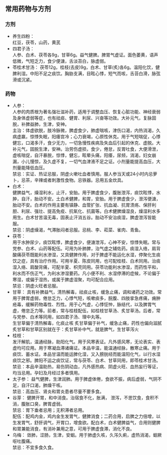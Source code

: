 ## 常用药物与方剂
### 方剂
- 养生四粉：  
  红豆，茯苓，山药，黄芪
- 四君子汤：  
  人参、白术、茯苓各9g，甘草6g。益气健脾。脾胃气虚证。面色萎黄，语声低微，气短乏力，食少便溏，舌淡苔白，脉虚弱。
- 苓桂术甘汤：
  茯苓12g，桂枝(去皮)9g，白术、甘草(炙)各6g。温阳化饮，健脾利湿。中阳不足之痰饮。胸胁支满，目眩心悸，短气而咳，舌苔白滑，脉弦滑或沉紧。
  
### 药物
- 人参：  
  人参的肉质根为著名强壮滋补药，适用于调整血压、恢复心脏功能、神经衰弱及身体虚弱等症，也有祛痰、健胃、利尿、兴奋等功效。大补元气，复脉固脱，补脾益肺，生津，安神。  
  主治：体虚欲脱，肢冷脉微，脾虚食少，肺虚喘咳，津伤口渴，内热消渴，久病虚羸，惊悸失眠，阳痿宫冷；心力衰竭，心原性休克。用于气短喘促，心悸健忘，口渴多汗，食少无力，一切急慢性疾病及失血后引起的休克、虚脱。大补元气，固脱生津，安神。治劳伤虚损，食少，倦怠，反胃吐食，大便滑泄，虚咳喘促，自汗暴脱，惊悸，健忘，眩晕头痛，阳痿，尿频，消渴，妇女崩漏，小儿慢惊，及久虚不复，一切气血津液不足之证。小剂量能提高血压，大剂量能降低血压。  
  禁忌：实证、热证忌服，阴虚火嗽吐血者慎用。服人参当天或24小时内忌萝卜，忌茶，辛辣或者刺激性食物。忌铁器。忌用五金炊具。
- 白术：  
  健脾益气，燥湿利水，止汗，安胎。用于脾虚食少，腹胀泄泻，痰饮眩悸，水肿，自汗，胎动不安。土白术健脾，和胃，安胎。用于脾虚食少，泄泻便溏，胎动不安。白术的作用主要有镇静、血管扩张、抗血凝、抗胃溃疡、保肝利胆、利尿、强壮、提高免疫、抗氧化、抗菌等。白术健脾燥湿良，燥湿利水多用生。白术甘苦温无毒，固表止汗消五谷。胎动不安治痰湿，脾虚泄泻皆能服。  
  禁忌：阴虚燥渴，气滞胀闷者忌服。忌桃、李、菘菜、雀肉、青鱼。
- 茯苓：  
  用于水肿尿少，痰饮眩悸，脾虚食少，便溏泄泻，心神不安，惊悸失眠。常与党参、白术、山药等配伍。可用为补肺脾，治气虚之辅佐药。痰湿入络，肩背酸痛茯苓既能利水渗湿，又具健脾作用，对于脾虚不能运化水湿，停聚化生痰饮之症，具有治疗作用。可用半夏、陈皮同用，也可配桂枝、白术同用。治痰湿入络、肩酸背痛，可配半夏、枳壳同用。茯苓功能利水渗湿，而药性平和，利水而不伤正气，为利水渗湿要药。凡小便不利、水湿停滞的症候，不论偏于寒湿，或偏于湿热，或属于脾虚湿聚，均可配合应用。  
  禁忌：阴虚火旺者忌服。
- 甘草：
  具有补脾益气，清热解毒，祛痰止咳，缓急止痛，调和诸药之功效。常用于脾胃虚弱，倦怠乏力，心悸气短，咳嗽痰多，脘腹、四肢挛急疼痛，痈肿疮毒，缓解药物毒性、烈性。用于心气虚，心悸怔忡，脉结代，以及脾胃气虚，倦怠乏力等。前者，常与桂枝配伍，如桂枝甘草汤、炙甘草汤。后者，常与党参、白术等同用，如四君子汤、理中丸等。  
  生甘草偏于清热解毒，化痰止咳 炙甘草偏于补气，缓急止痛，药性也偏向滋腻 炙甘草和甘草区别就在于：炙甘草补中气，就是脾气，生甘草泻火
- 桂枝：  
  发汗解肌，温通经脉，助阳化气。用于风寒表证。凡外感风寒，无论表实、表虚均可应用。用于寒凝血滞诸痛证。本品辛温，能温通经脉，散寒止痛。用于痰饮、蓄水证。本品甘温而能运脾化湿，又入膀胱经而能温阳化气，以行水湿痰饮之邪。脾阳不运之痰饮证，常与茯苓、白术、甘草同用，即苓桂术甘汤。  
  禁忌：本品辛温助热，易伤阴动血，凡外感热病、阴虚火旺、血热妄行等证，均当忌用。孕妇及月经过多者慎用。
- 太子参：
  益气健脾，生津润肺。用于脾虚体倦，食欲不振，病后虚弱，气阴不足，自汗口渴，肺燥干咳。  
  禁忌：高血压、肾炎和胃炎患者尽量不要多食。
- 谷芽：
  健脾开胃，和中消食。治宿食不化，胀满， 泄泻，不思饮食，食积不消，腹胀口臭，脾胃虚弱。  
  禁忌：胃下垂者忌用；无积滞者忌用。  
  配伍：配鸡内金，鸡内金生发胃气，健脾消食；二药合用，启脾之力倍增，以生发胃气，舒肝调气，开胃口，增食欲。配白术，白术健脾益气，合用则健脾和胃兼能消食，有消补兼用之意，可用于脾虚食滞，消化不良。
- 乌梅：
  敛肺，涩肠，生津，安蛔。用于肺虚久咳，久泻久痢，虚热消渴，蛔厥呕吐腹痛。  
  禁忌：不宜多食久食。
